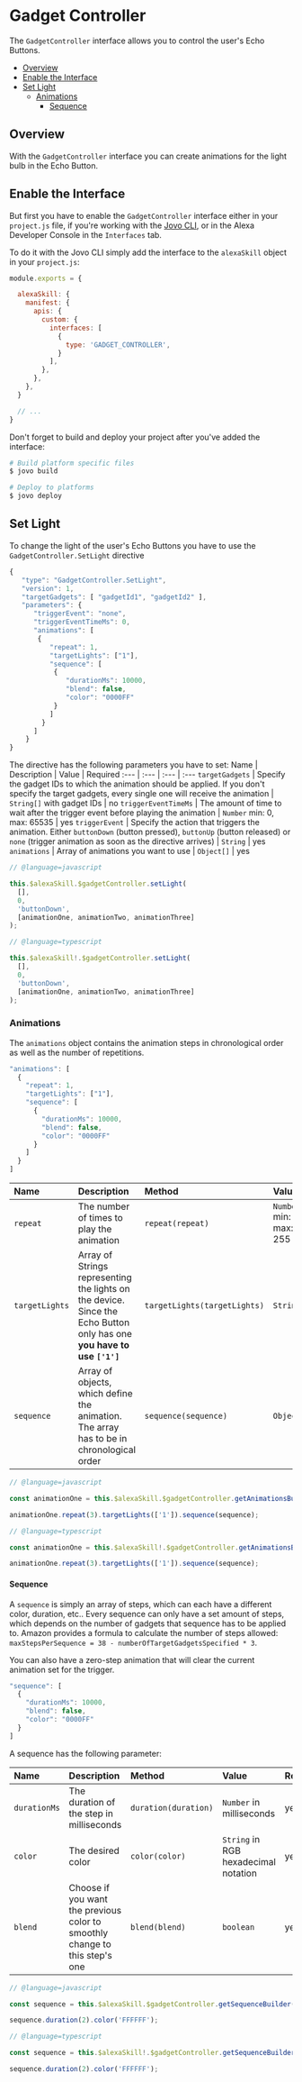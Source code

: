 # Gadget Controller

The `GadgetController` interface allows you to control the user's Echo Buttons.

- [Overview](#overview)
- [Enable the Interface](#enable-the-interface)
- [Set Light](#set-light)
  - [Animations](#animations)
    - [Sequence](#sequence)

## Overview

With the `GadgetController` interface you can create animations for the light bulb in the Echo Button.

## Enable the Interface

But first you have to enable the `GadgetController` interface either in your `project.js` file, if you're working with the [Jovo CLI](https://github.com/jovotech/jovo-cli), or in the Alexa Developer Console in the `Interfaces` tab.

To do it with the Jovo CLI simply add the interface to the `alexaSkill` object in your `project.js`:

```javascript
module.exports = {

  alexaSkill: {
    manifest: {
      apis: {
        custom: {
          interfaces: [
            {
              type: 'GADGET_CONTROLLER',
            }
          ],
        },
      },
    },
  }

  // ...
}

```
Don't forget to build and deploy your project after you've added the interface:

```sh
# Build platform specific files
$ jovo build

# Deploy to platforms
$ jovo deploy
```

## Set Light

To change the light of the user's Echo Buttons you have to use the `GadgetController.SetLight` directive

```javascript
{
   "type": "GadgetController.SetLight",
   "version": 1,
   "targetGadgets": [ "gadgetId1", "gadgetId2" ],
   "parameters": {
      "triggerEvent": "none",
      "triggerEventTimeMs": 0,
      "animations": [
       {
          "repeat": 1,
          "targetLights": ["1"],
          "sequence": [
           {
              "durationMs": 10000,
              "blend": false,
              "color": "0000FF"
           }
          ]
        }
      ]
    }
}
```
The directive has the following parameters you have to set:
Name | Description | Value | Required
:--- | :--- | :--- | :---
`targetGadgets` | Specify the gadget IDs to which the animation should be applied. If you don't specify the target gadgets, every single one will receive the animation | `String[]` with gadget IDs | no
`triggerEventTimeMs` | The amount of time to wait after the trigger event before playing the animation | `Number` min: 0, max: 65535 | yes
`triggerEvent` | Specify the action that triggers the animation. Either `buttonDown` (button pressed), `buttonUp` (button released) or `none` (trigger animation as soon as the directive arrives) | `String` | yes
`animations` | Array of animations you want to use | `Object[]` | yes

```javascript
// @language=javascript

this.$alexaSkill.$gadgetController.setLight(
  [],
  0,
  'buttonDown',
  [animationOne, animationTwo, animationThree]
);

// @language=typescript

this.$alexaSkill!.$gadgetController.setLight(
  [],
  0,
  'buttonDown',
  [animationOne, animationTwo, animationThree]
);

```

### Animations

The `animations` object contains the animation steps in chronological order as well as the number of repetitions.

```javascript
"animations": [
  {
    "repeat": 1,
    "targetLights": ["1"],
    "sequence": [
      {
        "durationMs": 10000,
        "blend": false,
        "color": "0000FF"
      }
    ]
  }
]
```
Name | Description | Method | Value | Required
:--- | :--- | :--- | :--- | :---
`repeat` | The number of times to play the animation | `repeat(repeat)` | `Number` min: 0, max: 255 | yes
`targetLights` | Array of Strings representing the lights on the device. Since the Echo Button only has one **you have to use `['1']`** | `targetLights(targetLights)` | `String[]` | yes
`sequence` | Array of objects, which define the animation. The array has to be in chronological order | `sequence(sequence)` | `Object[]` | yes

```javascript
// @language=javascript

const animationOne = this.$alexaSkill.$gadgetController.getAnimationsBuilder();

animationOne.repeat(3).targetLights(['1']).sequence(sequence);

// @language=typescript

const animationOne = this.$alexaSkill!.$gadgetController.getAnimationsBuilder();

animationOne.repeat(3).targetLights(['1']).sequence(sequence);
```

#### Sequence

A `sequence` is simply an array of steps, which can each have a different color, duration, etc.. Every sequence can only have a set amount of steps, which depends on the number of gadgets that sequence has to be applied to. Amazon provides a formula to calculate the number of steps allowed: `maxStepsPerSequence = 38 - numberOfTargetGadgetsSpecified * 3`.

You can also have a zero-step animation that will clear the current animation set for the trigger.
```javascript
"sequence": [
  {
    "durationMs": 10000,
    "blend": false,
    "color": "0000FF"
  }
]
```

A sequence has the following parameter:

Name | Description | Method | Value | Required
:--- | :--- | :--- | :--- | :---
`durationMs` | The duration of the step in milliseconds | `duration(duration)` | `Number` in milliseconds | yes
`color` | The desired color | `color(color)` | `String` in RGB hexadecimal notation | yes
`blend` | Choose if you want the previous color to smoothly change to this step's one | `blend(blend)` | `boolean` | yes

```javascript
// @language=javascript

const sequence = this.$alexaSkill.$gadgetController.getSequenceBuilder();

sequence.duration(2).color('FFFFFF');

// @language=typescript

const sequence = this.$alexaSkill!.$gadgetController.getSequenceBuilder();

sequence.duration(2).color('FFFFFF');
```

<!--[metadata]: {"description": "Learn more about the Alexa Gadget Controller interface",
"route": "amazon-alexa/gadget-controller" }-->